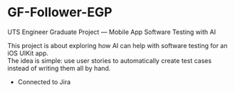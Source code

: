 # GF-Follower-EGP  
UTS Engineer Graduate Project — Mobile App Software Testing with AI

This project is about exploring how AI can help with software testing for an iOS UIKit app.  
The idea is simple: use user stories to automatically create test cases instead of writing them all by hand.

- Connected to Jira 
